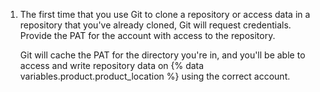 1. The first time that you use Git to clone a repository or access data in a repository that you've already cloned, Git will request credentials. Provide the PAT for the account with access to the repository.

   Git will cache the PAT for the directory you're in, and you'll be able to access and write repository data on {% data variables.product.product_location %} using the correct account.
